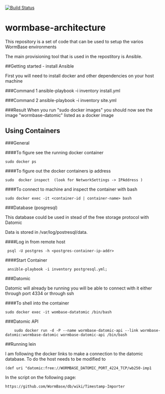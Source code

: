[![Build Status](https://travis-ci.org/a8wright/wormbase-architecture.svg?branch=develop)](https://travis-ci.org/a8wright/wormbase-architecture) 

# wormbase-architecture
This repository is a set of code that can be used to setup the varios WormBase environments

The main provisioning tool that is used in the repostitory is Ansible.

##Getting started - install Ansible

First you will need to install docker and other dependencies on your host machine




###Command 1
	ansible-playbook -i inventory install.yml

###Command 2
	ansible-playbook -i inventory site.yml

###Result 
	When you run "sudo docker images" you should now see the image "wormbase-datomic" listed as a docker image


## Using Containers

###General

####To figure see the running docker container

	sudo docker ps

####To figure out the docker containers ip address

	sudo  docker inspect  (look for NetworkSettings -> IPAddress )

####To connect to machine and inspect the container with bash 

	sudo docker exec -it <container-id | container-name> bash

	

###Database (posgresql)

This database could be used in stead of the free storage protocol with Datomic

Data is stored in /var/log/postresql/data.

####Log in from remote host

     psql -U postgres -h <postgres-container-ip-addr>  

####Start Container

     ansible-playbook -i inventory postgresql.yml;

###Datomic

Datomic will already be running you will be able to connect with it either through port 4334 or through ssh

####To shell into the container

	sudo docker exec -it wombase-datatomic /bin/bash

###Datomic API

        sudo docker run -d -P --name wormbase-datomic-api --link wormbase-datomic:wormbase-datomic wormbase-datomic-api /bin/bash


##Running lein

I am following the docker links to make a connection to the datomic database. To do the host needs to be modified to 

	(def uri "datomic:free://WORMBASE_DATOMIC_PORT_4224_TCP/wb250-imp1

In the script on the following page:

	https://github.com/WormBase/db/wiki/Timestamp-Importer
